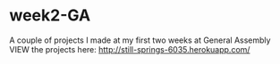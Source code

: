 # week2-GA
A couple of projects I made at my first two weeks at General Assembly
VIEW the projects here: http://still-springs-6035.herokuapp.com/
